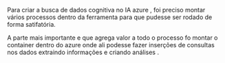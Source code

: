 Para criar a busca de dados cognitiva no IA azure ,  foi preciso montar vários processos dentro da ferramenta para que pudesse ser rodado de  forma satifatória.


A parte mais importante e que agrega valor a todo o processo fo montar o container dentro do azure onde ali podesse fazer inserções de consultas nos dados extraindo informações e criando análises . 

